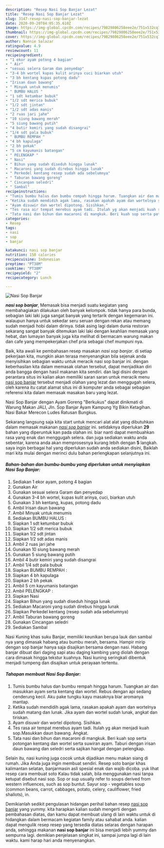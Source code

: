 ```yaml
---
description: "Resep Nasi Sop Banjar Lezat"
title: "Resep Nasi Sop Banjar Lezat"
slug: 3147-resep-nasi-sop-banjar-lezat
date: 2020-09-20T04:05:35.610Z
image: https://img-global.cpcdn.com/recipes/79829806258eee2e/751x532cq70/nasi-sop-banjar-foto-resep-utama.jpg
thumbnail: https://img-global.cpcdn.com/recipes/79829806258eee2e/751x532cq70/nasi-sop-banjar-foto-resep-utama.jpg
cover: https://img-global.cpcdn.com/recipes/79829806258eee2e/751x532cq70/nasi-sop-banjar-foto-resep-utama.jpg
author: Nannie Salazar
ratingvalue: 4.9
reviewcount: 11
recipeingredient:
- "1 ekor ayam potong 4 bagian"
- " Air"
- "sesuai selera Garam dan penyedap"
- "3-4 bh wortel kupas kulit arinya cuci biarkan utuh"
- "3 bh kentang kupas potong dadu"
- "Irisan daun bawang"
- " Minyak untuk menumis"
- " BUMBU HALUS "
- "1 sdt ketumbar bubuk"
- "1/2 sdt merica bubuk"
- "1/2 sdt jintan"
- "1/2 sdt adas manis"
- "2 ruas jari jahe"
- "10 siung bawang merah"
- "5 siung bawang putih"
- "4 butir kemiri yang sudah disangrai"
- "1/4 sdt pala bubuk"
- " BUMBU REMPAH "
- "4 bh kapulaga"
- "2 bh pekak"
- "5 cm kayumanis batangan"
- " PELENGKAP "
- " Nasi"
- " Bihun yang sudah diseduh hingga lunak"
- " Macaroni yang sudah direbus hingga lunak"
- " Perkedel kentang resep sudah ada sebelumnya"
- " Taburan bawang goreng"
- " Cincangan seledri"
- " Sambal"
recipeinstructions:
- "Tumis bumbu halus dan bumbu rempah hingga harum. Tuangkan air dan masukkan ayam serta kentang dan wortel. Rebus dengan api sedang cenderung kecil. Aku pake tungku kayu masaknya biar aromanya mantap."
- "Ketika sudah mendidih agak lama, rasakan apakah ayam dan wortelnya sudah matang dan lunak. Jika ayam dan wortel sudah lunak, angkat dan tiriskan."
- "Ayam disuwir dan wortel dipotong. Sisihkan."
- "Tes rasa air tempat merebus ayam tadi. Itulah yg akan menjadi kuah sop.Masukkan daun bawang. Angkat."
- "Tata nasi dan bihun dan macaroni di mangkuk. Beri kuah sop serta potongan kentang dan wortel serta suwiran ayam. Taburi dengan irisan daun bawang dan seledri serta sajikan hangat dengan pelengkap."
categories:
- Resep
tags:
- nasi
- sop
- banjar

katakunci: nasi sop banjar 
nutrition: 158 calories
recipecuisine: Indonesian
preptime: "PT38M"
cooktime: "PT38M"
recipeyield: "2"
recipecategory: Lunch

---
```



![Nasi Sop Banjar](https://img-global.cpcdn.com/recipes/79829806258eee2e/751x532cq70/nasi-sop-banjar-foto-resep-utama.jpg)

<b><i>nasi sop banjar</i></b>, Memasak bisa menjadi suatu kegiatan yang membahagiakan dilakukan oleh banyak kelompok. tidak hanya para bunda, sebagian laki laki juga sangat banyak yang tertarik dengan kegemaran ini. walaupun hanya untuk sekedar seru seruan dengan rekan atau memang sudah menjadi hobi dalam dirinya. tidak asing lagi dalam dunia restoran sekarang sangat banyak ditemukan laki laki dengan keahlian memasak yang hebat, dan lumayan banyak juga kita melihat di bermacam warung makan dan cafe yang mempekerjakan chef pria sebagai chef mumpuni nya.

Baik, kita awali ke pembahasan resep masakan <i>nasi sop banjar</i>. di setiap pekerjaan kita, mungkin akan terasa menyenangkan bila sejenak anda menyisihkan sebagian waktu untuk meracik nasi sop banjar ini. dengan keberhasilan kita dalam memasak olahan tersebut, dapat menjadikan diri anda bangga dengan hasil makanan kita sendiri. dan lagi disini dengan perantara situs ini kalian akan memiliki saran saran untuk meracik menu <u>nasi sop banjar</u> tersebut menjadi olahan yang lezat dan menggugah selera, oleh karena itu catat alamat situs ini di komputer anda sebagai sebagian referensi kita dalam memasak masakan baru yang lezat.

Nasi Sop Banjar dengan Ayam Goreng &#34;Berkukus&#34; dapat dinikmati di Warung Makan JALI, Jln. Sop Banjar Ayam Kampung Yg Bikin Ketagihan. Nasi Bakar Merecon Ludes Ratusan Bungkus.


Sekarang langsung saja kita start untuk mencari alat alat yang dibutuhkan dalam memasak makanan <u><i>nasi sop banjar</i></u> ini. setidaknya diperlukan <b>29</b> bahan yang diperuntuk kan pada olahan ini. biar nanti dapat membuahkan rasa yang enak dan menggugah selera. dan juga sediakan waktu anda sebentar, karena anda akan memprosesnya kurang lebih dengan <b>5</b> langkah. saya ingin berbagai hal yang diperlukan sudah anda sediakan disini, Baiklah mari kita mulai dengan merinci dulu bahan perlengkapan selanjutnya ini.

<!--inarticleads1-->

##### Bahan-bahan dan bumbu-bumbu yang diperlukan untuk menyiapkan Nasi Sop Banjar:

1. Sediakan 1 ekor ayam, potong 4 bagian
1. Gunakan  Air
1. Gunakan sesuai selera Garam dan penyedap
1. Gunakan 3-4 bh wortel, kupas kulit arinya, cuci, biarkan utuh
1. Gunakan 3 bh kentang, kupas, potong dadu
1. Ambil Irisan daun bawang
1. Ambil  Minyak untuk menumis
1. Sediakan  BUMBU HALUS :
1. Siapkan 1 sdt ketumbar bubuk
1. Siapkan 1/2 sdt merica bubuk
1. Siapkan 1/2 sdt jintan
1. Siapkan 1/2 sdt adas manis
1. Ambil 2 ruas jari jahe
1. Gunakan 10 siung bawang merah
1. Gunakan 5 siung bawang putih
1. Ambil 4 butir kemiri yang sudah disangrai
1. Ambil 1/4 sdt pala bubuk
1. Siapkan  BUMBU REMPAH :
1. Siapkan 4 bh kapulaga
1. Siapkan 2 bh pekak
1. Ambil 5 cm kayumanis batangan
1. Ambil  PELENGKAP :
1. Siapkan  Nasi
1. Siapkan  Bihun yang sudah diseduh hingga lunak
1. Sediakan  Macaroni yang sudah direbus hingga lunak
1. Siapkan  Perkedel kentang (resep sudah ada sebelumnya)
1. Ambil  Taburan bawang goreng
1. Gunakan  Cincangan seledri
1. Sediakan  Sambal


Nasi Kuning khas suku Banjar, memiliki keunikan berupa lauk dan sambal nya yang dimasak habang­ atau bumbu merah, bersama. Hampir mirip dengan sop banjar hanya saja disajikan bersama dengan nasi. Habang banjar dibuat dari daging sapi atau daging kambing yang diolah dengan cara dimasak hingga tekstur kuahnya. Nasi kuning seringkali dibentuk menjadi tumpeng dan disajikan untuk perayaan tertentu. 

<!--inarticleads2-->

##### Tahapan membuat Nasi Sop Banjar:

1. Tumis bumbu halus dan bumbu rempah hingga harum. Tuangkan air dan masukkan ayam serta kentang dan wortel. Rebus dengan api sedang cenderung kecil. Aku pake tungku kayu masaknya biar aromanya mantap.
1. Ketika sudah mendidih agak lama, rasakan apakah ayam dan wortelnya sudah matang dan lunak. Jika ayam dan wortel sudah lunak, angkat dan tiriskan.
1. Ayam disuwir dan wortel dipotong. Sisihkan.
1. Tes rasa air tempat merebus ayam tadi. Itulah yg akan menjadi kuah sop.Masukkan daun bawang. Angkat.
1. Tata nasi dan bihun dan macaroni di mangkuk. Beri kuah sop serta potongan kentang dan wortel serta suwiran ayam. Taburi dengan irisan daun bawang dan seledri serta sajikan hangat dengan pelengkap.


Selain itu, nasi kuning juga cocok untuk dijadikan menu makan siang di rumah. Jika Anda juga ingin membuat sendiri. Resep soto banjar khas kalimantan selatan, banjarmasin asli spesial enak dan wajib dicoba. yuk lihat resep cara membuat soto Kalau tidak salah, bila menggunakan nasi tanpa ketupat disebut nasi sop. Sop or sup usually refer to soups derived from western influences, such as sop buntut. Sayur sop - vegetables soup (common beans, carrot, cabbages, potato, celery, cauliflower, fried shallots), in. 

Demikianlah sedikit pengulasan hidangan perihal bahan resep <u>nasi sop banjar</u> yang yummy. kita harapkan kalian sudah mengerti dengan pembahasan diatas, dan kamu dapat membuat ulang di lain waktu untuk di hidangkan dalam bermacam kegiatan family atau sahabat anda. kalian dapat mengulik resep resep yang tersedia diatas selaras dengan harapan anda, sehingga makanan <b>nasi sop banjar</b> ini bisa menjadi lebih yummy dan sempurna lagi. demikian penjelasan singkat ini, sampai jumpa lagi di lain waktu. kami harap hari anda menyenangkan.
